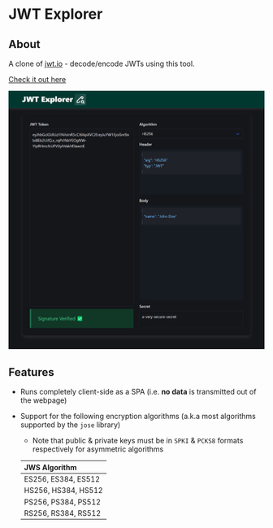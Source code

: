 # JWT Explorer

## About

A clone of [jwt.io](https://jwt.io/) - decode/encode JWTs using this tool.

[Check it out here](https://eatmygoose.github.io/JWT-Explorer/index.html)

![image](./docs/preview.png)


## Features
- Runs completely client-side as a SPA (i.e. **no data** is transmitted out of the webpage)
- Support for the following encryption algorithms (a.k.a most algorithms supported by the `jose` library)
  - Note that public & private keys must be in `SPKI` & `PCKS8` formats respectively for asymmetric algorithms

  |JWS Algorithm|
  |---|
  |ES256, ES384, ES512|
  |HS256, HS384, HS512|
  |PS256, PS384, PS512|
  |RS256, RS384, RS512|
